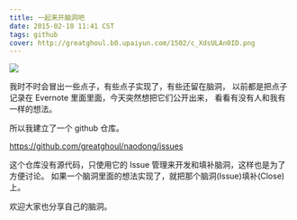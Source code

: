 ```yaml
---
title: 一起来开脑洞吧
date: 2015-02-10 11:41 CST
tags: github
cover: http://greatghoul.b0.upaiyun.com/1502/c_XdsULAn0ID.png
---
```


![](http://greatghoul.b0.upaiyun.com/1502/c_XdsULAn0ID.png)

我时不时会冒出一些点子，有些点子实现了，有些还留在脑洞，
以前都是把点子记录在 Evernote 里面里面，今天突然想把它们公开出来，
看看有没有人和我有一样的想法。

所以我建立了一个 github 仓库。

<https://github.com/greatghoul/naodong/issues>

这个仓库没有源代码，只使用它的 Issue 管理来开发和填补脑洞，这样也是为了方便讨论。
如果一个脑洞里面的想法实现了，就把那个脑洞(Issue)填补(Close)上。

欢迎大家也分享自己的脑洞。